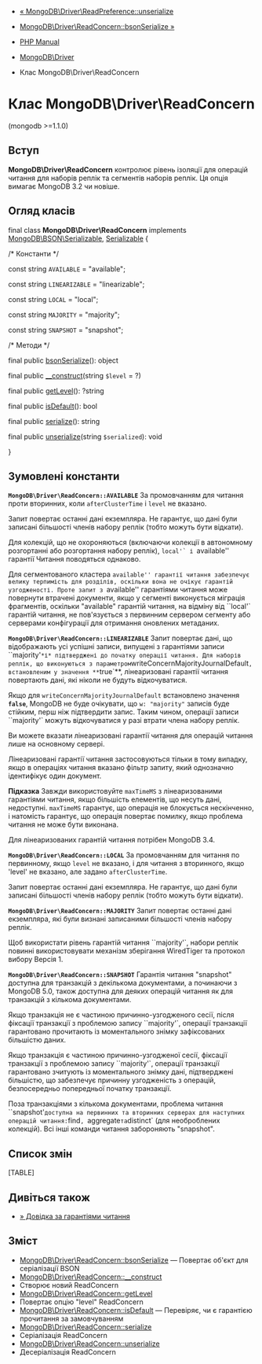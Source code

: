- [« MongoDB\Driver\ReadPreference::unserialize](mongodb-driver-readpreference.unserialize.md)
- [MongoDB\Driver\ReadConcern::bsonSerialize »](mongodb-driver-readconcern.bsonserialize.md)

- [PHP Manual](index.md)
- [MongoDB\Driver](book.mongodb.md)
- Клас MongoDB\Driver\ReadConcern

# Клас MongoDB\Driver\ReadConcern

(mongodb \>=1.1.0)

## Вступ

**MongoDB\Driver\ReadConcern** контролює рівень ізоляції для
операцій читання для наборів реплік та сегментів наборів реплік. Ця опція
вимагає MongoDB 3.2 чи новіше.

## Огляд класів

final class **MongoDB\Driver\ReadConcern** implements
[MongoDB\BSON\Serializable](class.mongodb-bson-serializable.md),
[Serializable](class.serializable.md) {

/\* Константи \*/

const string `AVAILABLE` = "available";

const string `LINEARIZABLE` = "linearizable";

const string `LOCAL` = "local";

const string `MAJORITY` = "majority";

const string `SNAPSHOT` = "snapshot";

/\* Методи \*/

final public
[bsonSerialize](mongodb-driver-readconcern.bsonserialize.md)(): object

final public
[\_\_construct](mongodb-driver-readconcern.construct.md)(string
`$level` = ?)

final public [getLevel](mongodb-driver-readconcern.getlevel.md)():
?string

final public [isDefault](mongodb-driver-readconcern.isdefault.md)():
bool

final public [serialize](mongodb-driver-readconcern.serialize.md)():
string

final public
[unserialize](mongodb-driver-readconcern.unserialize.md)(string
`$serialized`): void

}

## Зумовлені константи

**`MongoDB\Driver\ReadConcern::AVAILABLE`**
За промовчанням для читання проти вторинних, коли `afterClusterTime` і
`level` не вказано.

Запит повертає останні дані екземпляра. Не гарантує, що
дані були записані більшості членів набору реплік (тобто можуть
бути відкати).

Для колекцій, що не охороняються (включаючи колекції в автономному розгортанні
або розгортання набору реплік), ``local'` і ``available'' гарантії
Читання поводяться однаково.

Для сегментованого кластера ``available'' гарантії читання
забезпечує велику терпимість для розділів, оскільки вона не очікує
гарантій узгодженості. Проте запит з ``available'' гарантіями
читання може повернути втрачені документи, якщо у сегменті виконується
міграція фрагментів, оскільки "available" гарантій читання, на відміну
від ``local'` гарантій читання, не пов'язується з первинним сервером
сегменту або серверами конфігурації для отримання оновлених
метаданих.

**`MongoDB\Driver\ReadConcern::LINEARIZABLE`**
Запит повертає дані, що відображають усі успішні записи,
випущені з гарантіями записи ``majority'` *і* підтверджені до початку
операції читання. Для наборів реплік, що виконуються з параметром
`writeConcernMajorityJournalDefault`, встановленим у значення
**`true`**, лінеаризовані гарантії читання повертають дані, які
ніколи не будуть відкочуватися.

Якщо для `writeConcernMajorityJournalDefault` встановлено значення
**`false`**, MongoDB не буде очікувати, що `w: "majority"` записів буде
стійким, перш ніж підтвердити запис. Таким чином, операції
записи ``majority'` можуть відкочуватися у разі втрати члена набору
реплік.

Ви можете вказати лінеаризовані гарантії читання для операцій читання
лише на основному сервері.

Лінеаризовані гарантії читання застосовуються тільки в тому випадку, якщо в
операціях читання вказано фільтр запиту, який однозначно
ідентифікує один документ.

**Підказка**
Завжди використовуйте `maxTimeMS` з лінеаризованими гарантіями читання, якщо
більшість елементів, що несуть дані, недоступні. `maxTimeMS`
гарантує, що операція не блокується нескінченно, і натомість
гарантує, що операція повертає помилку, якщо проблема читання не
може бути виконана.

Для лінеаризованих гарантій читання потрібен MongoDB 3.4.

**`MongoDB\Driver\ReadConcern::LOCAL`**
За промовчанням для читання по первинному, якщо `level` не вказано, і для
читання з вторинного, якщо 'level' не вказано, але задано
`afterClusterTime`.

Запит повертає останні дані екземпляра. Не гарантує, що
дані були записані більшості членів набору реплік (тобто можуть
бути відкати).

**`MongoDB\Driver\ReadConcern::MAJORITY`**
Запит повертає останні дані екземпляра, які були
визнані записаними більшості членів набору реплік.

Щоб використати рівень гарантій читання ``majority'`, набори реплік
повинні використовувати механізм зберігання WiredTiger та протокол вибору
Версія 1.

**`MongoDB\Driver\ReadConcern::SNAPSHOT`**
Гарантія читання "snapshot" доступна для транзакцій з декількома
документами, а починаючи з MongoDB 5.0, також доступна для деяких
операцій читання як для транзакцій з кількома документами.

Якщо транзакція не є частиною причинно-узгодженого сесії, після
фіксації транзакції з проблемою запису ``majority'`, операції транзакції
гарантовано прочитають із моментального знімку зафіксованих
більшістю даних.

Якщо транзакція є частиною причинно-узгодженої сесії,
фіксації транзакції з проблемою запису ``majority'`, операції транзакції
гарантовано зчитують із моментального знімку дані, підтверджені
більшістю, що забезпечує причинну узгодженість з операцій,
безпосередньо попередньої початку транзакції.

Поза транзакціями з кількома документами, проблема читання ``snapshot'`
доступна на первинних та вторинних серверах для наступних операцій
читання: `find`, `aggregate` та `distinct` (для необроблених колекцій).
Всі інші команди читання забороняють "snapshot".

## Список змін

[TABLE]

## Дивіться також

- [» Довідка за гарантіями читання](https://www.mongodb.com/docs/manual/reference/read-concern/)

## Зміст

- [MongoDB\Driver\ReadConcern::bsonSerialize](mongodb-driver-readconcern.bsonserialize.md)
— Повертає об'єкт для серіалізації BSON
- [MongoDB\Driver\ReadConcern::\_\_construct](mongodb-driver-readconcern.construct.md)
- Створює новий ReadConcern
- [MongoDB\Driver\ReadConcern::getLevel](mongodb-driver-readconcern.getlevel.md)
- Повертає опцію "level" ReadConcern
- [MongoDB\Driver\ReadConcern::isDefault](mongodb-driver-readconcern.isdefault.md)
— Перевіряє, чи є гарантією прочитання за замовчуванням
- [MongoDB\Driver\ReadConcern::serialize](mongodb-driver-readconcern.serialize.md)
- Серіалізація ReadConcern
- [MongoDB\Driver\ReadConcern::unserialize](mongodb-driver-readconcern.unserialize.md)
- Десеріалізація ReadConcern
